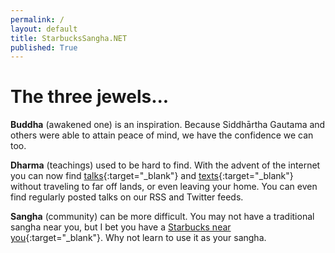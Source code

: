 ```yaml
---
permalink: /
layout: default
title: StarbucksSangha.NET
published: True
---
```

# The three jewels...

<b>Buddha</b> (awakened one) is an inspiration. Because Siddhārtha Gautama and others were able to attain peace of mind, we have the confidence we can too.

<b>Dharma</b> (teachings) used to be hard to find. With the advent of the internet you can now find [talks](https://www.dhammatalks.org/mp3_collections_index.html){:target="_blank"} and [texts](https://www.dhammatalks.org/suttas/index.html){:target="_blank"} without traveling to far off lands, or even leaving your home. You can even find regularly posted talks on our RSS and Twitter feeds.

<b>Sangha</b> (community) can be more difficult. You may not have a traditional sangha near you, but I bet you have a [Starbucks near you](https://www.starbucks.com/store-locator){:target="_blank"}. Why not learn to use it as your sangha.
